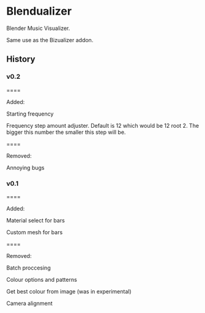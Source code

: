 # Blendualizer

Blender Music Visualizer.

Same use as the Bizualizer addon.



## History

### v0.2
====

Added:

Starting frequency

Frequency step amount adjuster. Default is 12 which would be 12 root 2. The bigger this number the smaller this step will be.

====

Removed:

Annoying bugs


### v0.1
====

Added:

Material select for bars

Custom mesh for bars

====

Removed:

Batch proccesing

Colour options and patterns

Get best colour from image (was in experimental)

Camera alignment
